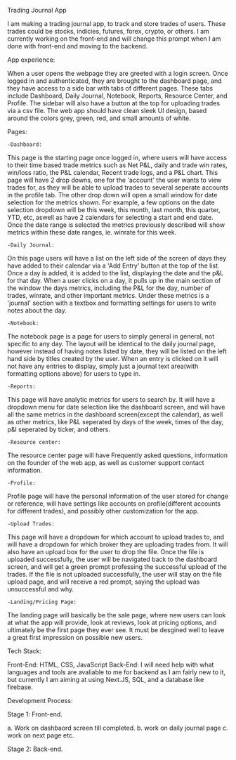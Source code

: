 Trading Journal App

I am making a trading journal app, to track and store trades of users. These trades could be stocks, indicies, futures, forex, crypto, or others. I am currently working on the front-end and will change this prompt when I am done with front-end and moving to the backend.

App experience:

When a user opens the webpage they are greeted with a login screen. Once logged in and authenticated, they are brought to the dashboard page, and they have access to a side bar with tabs of different pages. These tabs include Dashboard, Daily Journal, Notebook, Reports, Resource Center, and Profile. The sidebar will also have a button at the top for uploading trades via a csv file. The web app should have clean sleek UI design, based around the colors grey, green, red, and small amounts of white. 

Pages:

    -Dashboard:

This page is the starting page once logged in, where users will have access to their time based trade metrics such as Net P&L, daily and trade win rates, win/loss ratio, the P&L calendar, Recent trade logs, and a P&L chart. This page will have 2 drop downs, one for the 'account' the user wants to view trades for, as they will be able to upload trades to several seperate accounts in the profile tab. The other drop down will open a small window for date selection for the metrics shown. For example, a few options on the date selection dropdown will be this week, this month, last month, this quarter, YTD, etc, aswell as have 2 calendars for selecting a start and end date. Once the date range is selected the metrics previously described will show metrics within these date ranges, ie. winrate for this week.

    -Daily Journal:

On this page users will have a list on the left side of the screen of days they have added to their calendar via a 'Add Entry' button at the top of the list. Once a day is added, it is added to the list, displaying the date and the p&L for that day. When a user clicks on a day, it pulls up in the main section of the window the days metrics, including the P&L for the day, number of trades, winrate, and other important metrics. Under these metrics is a 'journal' section with a textbox and formatting settings for users to write notes about the day.

    -Notebook: 

The notebook page is a page for users to simply general in general, not specific to any day. The layout will be identical to the daily journal page, however instead of having notes listed by date, they will be listed on the left hand side by titles created by the user. When an entry is clicked on it will not have any entries to display, simply just a journal text area(with formatting options above) for users to type in. 

    -Reports:

This page will have analytic metrics for users to search by. It will have a dropdown menu for date selection like the dashboard screen, and will have all the same metrics in the dashboard screen(except the calendar), as well as other metrics, like P&L seperated by days of the week, times of the day, p&l seperated by ticker, and others.

    -Resource center:

The resource center page will have Frequently asked questions, information on the founder of the web app, as well as customer support contact information.

    -Profile:

Profile page will have the personal information of the user stored for change or reference, will have settings like accounts on profile(different accounts for different trades), and possibly other customization for the app.

    -Upload Trades:

This page will have a dropdown for which account to upload trades to, and will have a dropdown for which broker they are uploading trades from. It will also have an upload box for the user to drop the file. Once the file is uploaded successfully, the user will be navigated back to the dashboard screen, and will get a green prompt professing the successful upload of the trades. If the file is not uploaded successfully, the user will stay on the file upload page, and will receive a red prompt, saying the upload was unsuccessful and why.

    -Landing/Pricing Page:

The landing page will basically be the sale page, where new users can look at what the app will provide, look at reviews, look at pricing options, and ultimately be the first page they ever see. It must be desgined well to leave a great first impression on possible new users.


Tech Stack:

Front-End: HTML, CSS, JavaScript
Back-End: I will need help with what languages and tools are avaliable to me for backend as I am fairly new to it, but currently I am aiming at using Next.JS, SQL, and a database like firebase.

Development Process:

Stage 1: Front-end.

a. Work on dashbaord screen till completed.
b. work on daily journal page
c. work on next page etc. 

Stage 2: Back-end.